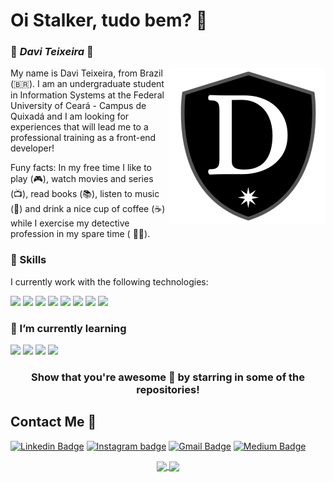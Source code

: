 <h1> Oi Stalker, tudo bem? 🖖</h1>

### 🦇 **_Davi Teixeira_** 🦇
<img src="logo-daviteixeira-dev.png" min-width="400px" max-width="250px" width="250px" align="right" alt="Computador Davi Teixeira">

My name is Davi Teixeira, from Brazil (🇧🇷). I am an undergraduate student in Information Systems at the Federal University of Ceará - Campus de Quixadá and I am looking for experiences that will lead me to a professional training as a front-end developer!

Funy facts: In my free time I like to play (🎮), watch movies and series (📺), read books (📚), listen to music (🎵) and drink a nice cup of coffee (☕️) while I exercise my detective profession in my spare time ( 🕵️‍♂️).

### 🚀 Skills
I currently work with the following technologies:
<p>
  <img src="https://img.shields.io/badge/HTML5-E34F26?style=for-the-badge&logo=html5&logoColor=white"/>
  <img src="https://img.shields.io/badge/CSS3-1572B6?style=for-the-badge&logo=css3&logoColor=white"/>
  <img src="https://img.shields.io/badge/JavaScript-323330?style=for-the-badge&logo=javascript&logoColor=F7DF1E"/>
  <img src="https://img.shields.io/badge/Sass-CC6699?style=for-the-badge&logo=sass&logoColor=white"/>
  <img src="https://img.shields.io/badge/Bootstrap-563D7C?style=for-the-badge&logo=bootstrap&logoColor=white"/>
  <img src="https://img.shields.io/badge/node.js%20-%2343853D.svg?&style=for-the-badge&logo=node.js&logoColor=white"/>
  <img src="https://img.shields.io/badge/MongoDB-4EA94B?style=for-the-badge&logo=mongodb&logoColor=white"/>
  <img src="https://img.shields.io/badge/PostgreSQL-316192?style=for-the-badge&logo=postgresql&logoColor=white"/>
</p>

### 🌱 I’m currently learning
<p>
  <img src="https://img.shields.io/badge/react%20-%2320232a.svg?&style=for-the-badge&logo=react&logoColor=%2361DAFB"/>
  <img src="https://img.shields.io/badge/react%20native-%2320232a.svg?&style=for-the-badge&logo=react&logoColor=%2361DAFB"/>
  <img src="https://img.shields.io/badge/typescript%20-%23007ACC.svg?&style=for-the-badge&logo=typescript&logoColor=white"/>
  <img src="https://img.shields.io/badge/flutter-%2302569B.svg?&style=for-the-badge&logo=flutter&logoColor=white"/>
</p>

<div align="center">
  
  ### Show that you're awesome 🤩 by starring in some of the repositories!
</div>

##  Contact Me :speech_balloon:
[![Linkedin Badge](https://img.shields.io/badge/LinkedIn-0077B5?style=for-the-badge&logo=linkedin&logoColor=white&link)](https://www.linkedin.com/in/daviteixeira-me/)
[![Instagram badge](https://img.shields.io/badge/Instagram-E4405F?style=for-the-badge&logo=instagram&logoColor=white)](https://www.instagram.com/daviteixeira.me/)
[![Gmail Badge](https://img.shields.io/badge/Gmail-D14836?style=for-the-badge&logo=gmail&logoColor=white)](mailto:daviteixeira.btm@gmail.com)
[![Medium Badge](https://img.shields.io/badge/Medium-12100E?style=for-the-badge&logo=medium&logoColor=white)](https://medium.com/@daviteixeira.btm)

<div align="center">
  <a href="https://github.com/daviteixeira-btm">
  <img width="350px" align="center" src="https://github-readme-stats.vercel.app/api/top-langs/?username=daviteixeira-btm&layout=compact&langs_count=8&theme=gotham"/>
  <img width="480px" align="center" src="https://github-readme-stats.vercel.app/api?username=daviteixeira-btm&show_icons=true&theme=gotham&include_all_commits=true&count_private=true"/>
</div>
